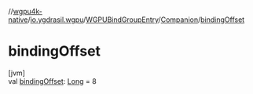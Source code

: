 //[wgpu4k-native](../../../../index.md)/[io.ygdrasil.wgpu](../../index.md)/[WGPUBindGroupEntry](../index.md)/[Companion](index.md)/[bindingOffset](binding-offset.md)

# bindingOffset

[jvm]\
val [bindingOffset](binding-offset.md): [Long](https://kotlinlang.org/api/core/kotlin-stdlib/kotlin/-long/index.html) = 8